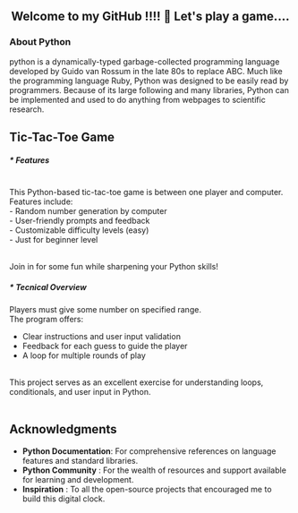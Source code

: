 
<h2 align="center">Welcome to my GitHub !!!! 🎀 Let's play a game.... </h2>

### About Python

python is a dynamically-typed garbage-collected programming language developed by Guido van Rossum in the late 80s to replace ABC. Much like the programming language Ruby, Python was designed to be easily read by programmers. Because of its large following and many libraries, Python can be implemented and used to do anything from webpages to scientific research.

## Tic-Tac-Toe Game


##### * Features
<br>
This Python-based tic-tac-toe game is between one player and computer.<br> 
Features include:<br>
- Random number generation by computer<br>
- User-friendly prompts and feedback<br>
- Customizable difficulty levels (easy)<br>
- Just for beginner level<br><br>

Join in for some fun while sharpening your Python skills!

##### * Tecnical Overview

Players must give some number on specified range.<br>The program offers:<br>
- Clear instructions and user input validation<br>
- Feedback for each guess to guide the player<br>
- A loop for multiple rounds of play<br><br>

This project serves as an excellent exercise for understanding loops, conditionals, and user input in Python.<br><br>

## Acknowledgments

- **Python Documentation**: For comprehensive references on language features and standard libraries.<br>
- **Python Community**    : For the wealth of resources and support available for learning and development.<br>
- **Inspiration**         : To all the open-source projects that encouraged me to build this digital clock.<br>

<style>
        body {
            background-image: url("D:\img\img22.jpg");
            background-size: cover; 
            background-repeat: no-repeat; 
            background-position: center;
        }
</style>


